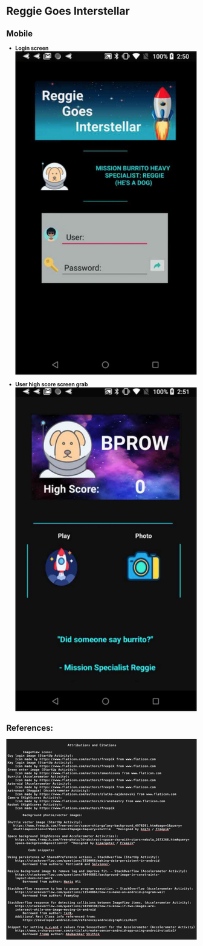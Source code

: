 # Reggie Goes Interstellar  
## Mobile  


* **Login screen**  
![login](screen/login.png)  

* **User high score screen grab**  
![highScore](screen/highScore.png)  
  

## References:
![sources](screen/sources.png)  
